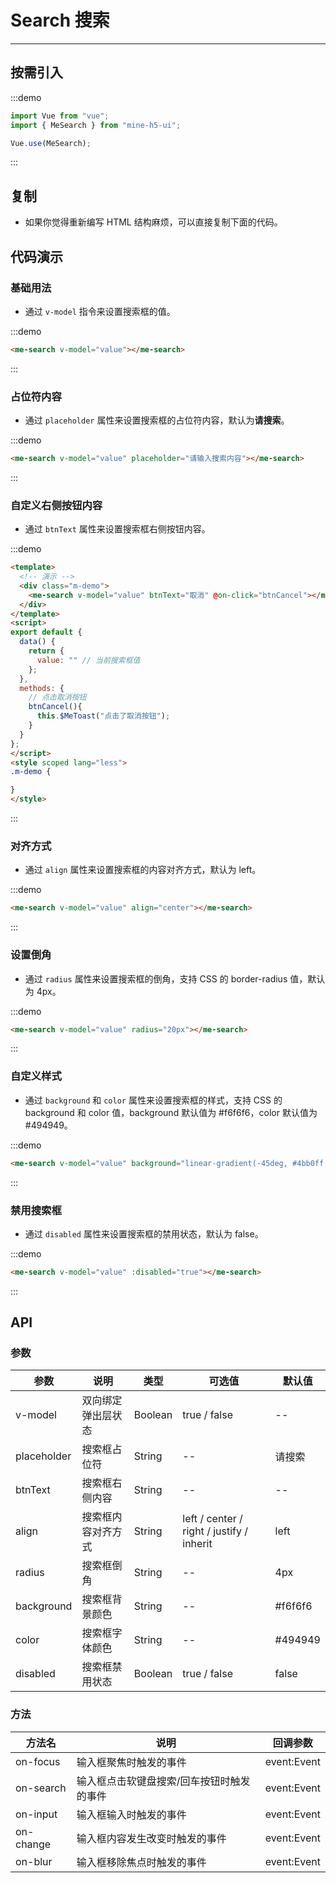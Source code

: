 # Search 搜索

---

## 按需引入

:::demo

```JavaScript
import Vue from "vue";
import { MeSearch } from "mine-h5-ui";

Vue.use(MeSearch);
```

:::

## 复制

- 如果你觉得重新编写 HTML 结构麻烦，可以直接复制下面的代码。

## 代码演示

### 基础用法

- 通过 `v-model` 指令来设置搜索框的值。

:::demo

```HTML
<me-search v-model="value"></me-search>
```

:::

### 占位符内容

- 通过 `placeholder` 属性来设置搜索框的占位符内容，默认为**请搜索**。

:::demo

```HTML
<me-search v-model="value" placeholder="请输入搜索内容"></me-search>
```

:::

### 自定义右侧按钮内容

- 通过 `btnText` 属性来设置搜索框右侧按钮内容。

:::demo

```HTML
<template>
  <!-- 演示 -->
  <div class="m-demo">
    <me-search v-model="value" btnText="取消" @on-click="btnCancel"></me-search>
  </div>
</template>
<script>
export default {
  data() {
    return {
      value: "" // 当前搜索框值
    };
  },
  methods: {
    // 点击取消按钮
    btnCancel(){
      this.$MeToast("点击了取消按钮");
    }
  }
};
</script>
<style scoped lang="less">
.m-demo {

}
</style>
```

:::

### 对齐方式

- 通过 `align` 属性来设置搜索框的内容对齐方式，默认为 left。

:::demo

```HTML
<me-search v-model="value" align="center"></me-search>
```

:::

### 设置倒角

- 通过 `radius` 属性来设置搜索框的倒角，支持 CSS 的 border-radius 值，默认为 4px。

:::demo

```HTML
<me-search v-model="value" radius="20px"></me-search>
```

:::

### 自定义样式

- 通过 `background` 和 `color` 属性来设置搜索框的样式，支持 CSS 的 background 和 color 值，background 默认值为 #f6f6f6，color 默认值为 #494949。

:::demo

```HTML
<me-search v-model="value" background="linear-gradient(-45deg, #4bb0ff, #6149f6)" color="#fff"></me-search>
```

:::

### 禁用搜索框

- 通过 `disabled` 属性来设置搜索框的禁用状态，默认为 false。

:::demo

```HTML
<me-search v-model="value" :disabled="true"></me-search>
```

:::

## API

### 参数

| 参数        | 说明               | 类型    | 可选值                                    | 默认值  |
| ----------- | ------------------ | ------- | ----------------------------------------- | ------- |
| v-model     | 双向绑定弹出层状态 | Boolean | true / false                              | --      |
| placeholder | 搜索框占位符       | String  | --                                        | 请搜索  |
| btnText     | 搜索框右侧内容     | String  | --                                        | --      |
| align       | 搜索框内容对齐方式 | String  | left / center / right / justify / inherit | left    |
| radius      | 搜索框倒角         | String  | --                                        | 4px     |
| background  | 搜索框背景颜色     | String  | --                                        | #f6f6f6 |
| color       | 搜索框字体颜色     | String  | --                                        | #494949 |
| disabled    | 搜索框禁用状态     | Boolean | true / false                              | false   |

### 方法

| 方法名    | 说明                                      | 回调参数    |
| --------- | ----------------------------------------- | ----------- |
| on-focus  | 输入框聚焦时触发的事件                    | event:Event |
| on-search | 输入框点击软键盘搜索/回车按钮时触发的事件 | event:Event |
| on-input  | 输入框输入时触发的事件                    | event:Event |
| on-change | 输入框内容发生改变时触发的事件            | event:Event |
| on-blur   | 输入框移除焦点时触发的事件                | event:Event |

